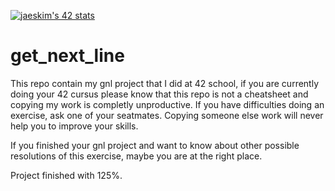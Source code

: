 [![jaeskim's 42 stats](https://badge42.herokuapp.com/api/stats/ple-stra)](https://github.com/JaeSeoKim/badge42)

# get_next_line

This repo contain my gnl project that I did at 42 school, if you are currently doing your 42 cursus please know that this repo is not a cheatsheet and copying my work is completly unproductive. If you have difficulties doing an exercise, ask one of your seatmates. Copying someone else work will never help you to improve your skills.

If you finished your gnl project and want to know about other possible resolutions of this exercise, maybe you are at the right place.

Project finished with 125%.
